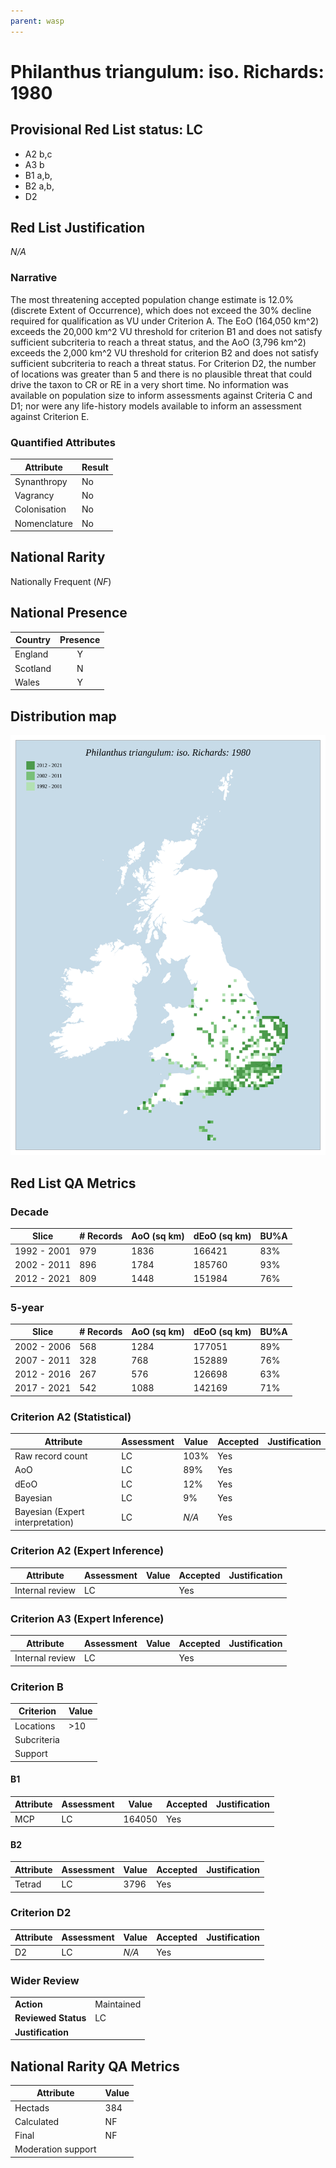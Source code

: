```yaml
---
parent: wasp
---
```


# Philanthus triangulum: iso. Richards: 1980

## Provisional Red List status: LC
- A2 b,c
- A3 b
- B1 a,b, 
- B2 a,b, 
- D2

## Red List Justification
*N/A*
### Narrative


The most threatening accepted population change estimate is 12.0% (discrete Extent of Occurrence), which does not exceed the 30% decline required for qualification as VU under Criterion A. The EoO (164,050 km^2) exceeds the 20,000 km^2 VU threshold for criterion B1 and does not satisfy sufficient subcriteria to reach a threat status, and the AoO (3,796 km^2) exceeds the 2,000 km^2 VU threshold for criterion B2 and does not satisfy sufficient subcriteria to reach a threat status. For Criterion D2, the number of locations was greater than 5 and there is no plausible threat that could drive the taxon to CR or RE in a very short time. No information was available on population size to inform assessments against Criteria C and D1; nor were any life-history models available to inform an assessment against Criterion E.
### Quantified Attributes
|Attribute|Result|
|---|---|
|Synanthropy|No|
|Vagrancy|No|
|Colonisation|No|
|Nomenclature|No|


## National Rarity
Nationally Frequent (*NF*)

## National Presence
|Country|Presence
|---|:-:|
|England|Y|
|Scotland|N|
|Wales|Y|


## Distribution map
![](../map/167.svg)

## Red List QA Metrics
### Decade
| Slice | # Records | AoO (sq km) | dEoO (sq km) |BU%A |
|---|---|---|---|---|
|1992 - 2001|979|1836|166421|83%|
|2002 - 2011|896|1784|185760|93%|
|2012 - 2021|809|1448|151984|76%|
### 5-year
| Slice | # Records | AoO (sq km) | dEoO (sq km) |BU%A |
|---|---|---|---|---|
|2002 - 2006|568|1284|177051|89%|
|2007 - 2011|328|768|152889|76%|
|2012 - 2016|267|576|126698|63%|
|2017 - 2021|542|1088|142169|71%|
### Criterion A2 (Statistical)
|Attribute|Assessment|Value|Accepted|Justification
|---|---|---|---|---|
|Raw record count|LC|103%|Yes||
|AoO|LC|89%|Yes||
|dEoO|LC|12%|Yes||
|Bayesian|LC|9%|Yes||
|Bayesian (Expert interpretation)|LC|*N/A*|Yes||
### Criterion A2 (Expert Inference)
|Attribute|Assessment|Value|Accepted|Justification
|---|---|---|---|---|
|Internal review|LC||Yes||
### Criterion A3 (Expert Inference)
|Attribute|Assessment|Value|Accepted|Justification
|---|---|---|---|---|
|Internal review|LC||Yes||
### Criterion B
|Criterion| Value|
|---|---|
|Locations|>10|
|Subcriteria||
|Support||
#### B1
|Attribute|Assessment|Value|Accepted|Justification
|---|---|---|---|---|
|MCP|LC|164050|Yes||
#### B2
|Attribute|Assessment|Value|Accepted|Justification
|---|---|---|---|---|
|Tetrad|LC|3796|Yes||
### Criterion D2
|Attribute|Assessment|Value|Accepted|Justification
|---|---|---|---|---|
|D2|LC|*N/A*|Yes||
### Wider Review
|  |  |
|---|---|
|**Action**|Maintained|
|**Reviewed Status**|LC|
|**Justification**||


## National Rarity QA Metrics
|Attribute|Value|
|---|---|
|Hectads|384|
|Calculated|NF|
|Final|NF|
|Moderation support||


